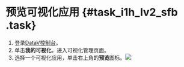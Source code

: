 # 预览可视化应用 {#task_i1h_lv2_sfb .task}

1.  登录[DataV控制台](https://datav.aliyun.com/)。 
2.  单击**我的可视化**，进入可视化管理页面。 
3.  选择一个可视化应用，单击右上角的**预览**图标。![](http://static-aliyun-doc.oss-cn-hangzhou.aliyuncs.com/assets/img/16552/15415747978029_zh-CN.png)

 

